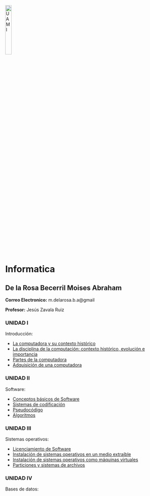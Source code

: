 
<img src="Images/UAM Logo PNG.png" alt="UAM I" width="20%"/>

# Informatica
## De la Rosa Becerril Moises Abraham
**Correo Electronico:**  m.delarosa.b.a@gmail


**Profesor:** Jesús Zavala Ruiz

### UNIDAD I
Introducción:
- [La computadora y su contexto histórico](Tarea1-1.md) 
- [La disciplina de la computación: contexto histórico, evolución e importancia](Tarea1-2.md)
- [Partes de la computadora](Tarea1-3.md)
- [Adquisición de una computadora](Tarea1-4.md)

### UNIDAD II
Software:
- [Conceptos básicos de Software](Tarea2-1.md)
- [Sistemas de codificación](Tarea2-2.md)
- [Pseudocódigo](Tarea2-3.md)
- [Algoritmos](Tarea2-4.md)

### UNIDAD III
Sistemas operativos:
- [Licenciamiento de Software](Tarea3-1.md)
- [Instalación de sistemas operativos en un medio extraíble](Tarea3-2.md)
- [Instalación de sistemas operativos como máquinas virtuales](Tarea3-3.md)
- [Particiones y sistemas de archivos](Tarea3-4.md)

### UNIDAD IV
Bases de datos: 

